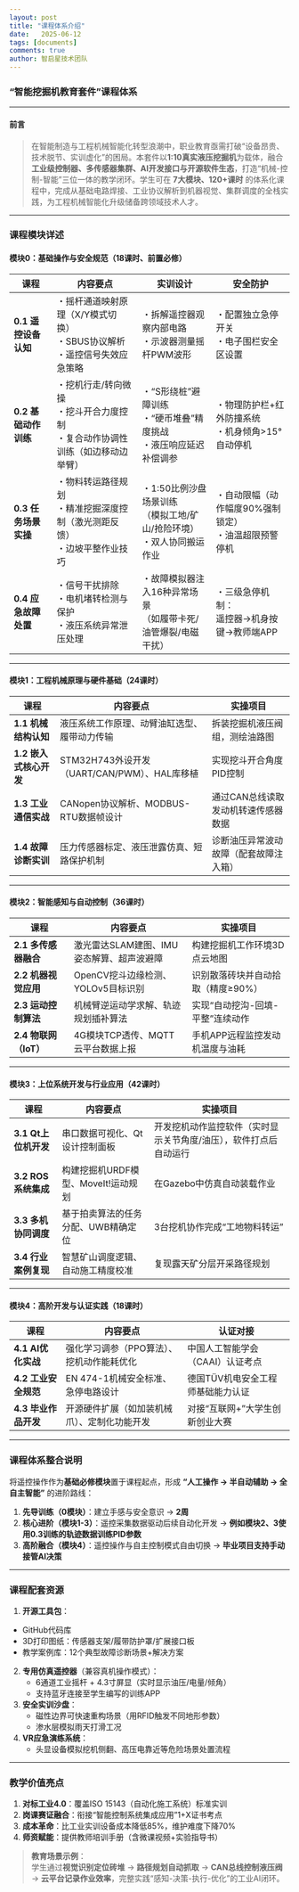 ```yaml
---
layout: post
title: "课程体系介绍"
date:   2025-06-12
tags: [documents]
comments: true
author: 智启星技术团队
---
```


### **“智能挖掘机教育套件”课程体系**  
---

#### **前言**  
> 在智能制造与工程机械智能化转型浪潮中，职业教育亟需打破“设备昂贵、技术脱节、实训虚化”的困局。本套件以**1:10真实液压挖掘机**为载体，融合 **工业级控制器、多传感器集群、AI开发接口与开源软件生态**，打造“机械-控制-智能”三位一体的教学闭环。学生可在 **7大模块、120+课时** 的体系化课程中，完成从基础电路焊接、工业协议解析到机器视觉、集群调度的全栈实践，为工程机械智能化升级储备跨领域技术人才。

---

### **课程模块详述**  
#### **模块0：基础操作与安全规范（18课时、前置必修）**  

| **课程** | **内容要点** | **实训设计** | **安全防护** |  
|----------|--------------|--------------|--------------|  
| **0.1 遥控设备认知** | ・摇杆通道映射原理（X/Y模式切换）<br>・SBUS协议解析<br>・遥控信号失效应急策略 | ・拆解遥控器观察内部电路<br>・示波器测量摇杆PWM波形 | ・配置独立急停开关<br>・电子围栏安全区设置 |  
| **0.2 基础动作训练** | ・挖机行走/转向微操<br>・挖斗开合力度控制<br>・复合动作协调性训练（如边移动边举臂） | ・“S形绕桩”避障训练<br>・“硬币堆叠”精度挑战<br>・液压响应延迟补偿调参 | ・物理防护栏+红外防撞系统<br>・机身倾角>15°自动停机 |  
| **0.3 任务场景实操** | ・物料转运路径规划<br>・精准挖掘深度控制（激光测距反馈）<br>・边坡平整作业技巧 | ・1:50比例沙盘场景训练<br>（模拟工地/矿山/抢险环境）<br>・双人协同搬运作业 | ・自动限幅（动作幅度90%强制锁定）<br>・油温超限预警停机 |  
| **0.4 应急故障处置** | ・信号干扰排除<br>・电机堵转检测与保护<br>・液压系统异常泄压处理 | ・故障模拟器注入16种异常场景<br>（如履带卡死/油管爆裂/电磁干扰） | ・三级急停机制：<br>遥控器→机身按键→教师端APP |  

---

#### **模块1：工程机械原理与硬件基础（24课时）**  

| **课程** | **内容要点** | **实操项目** |  
|----------|--------------|--------------|
| **1.1 机械结构认知** | 液压系统工作原理、动臂油缸选型、履带动力传输 | 拆装挖掘机液压阀组，测绘油路图 |  
| **1.2 嵌入式核心开发** | STM32H743外设开发（UART/CAN/PWM）、HAL库移植 | 实现挖斗开合角度PID控制 |  
| **1.3 工业通信实战** | CANopen协议解析、MODBUS-RTU数据帧设计 | 通过CAN总线读取发动机转速传感器数据 |  
| **1.4 故障诊断实训** | 压力传感器标定、液压泄露仿真、短路保护机制 | 诊断油压异常波动故障（配套故障注入箱） |  

---

#### **模块2：智能感知与自动控制（36课时）**  

| **课程** | **内容要点** | **实操项目** |  
|----------|--------------|--------------|
| **2.1 多传感器融合** | 激光雷达SLAM建图、IMU姿态解算、超声波避障 | 构建挖掘机工作环境3D点云地图 |  
| **2.2 机器视觉应用** | OpenCV挖斗边缘检测、YOLOv5目标识别 | 识别散落砖块并自动拾取（精度≥90%） |  
| **2.3 运动控制算法** | 机械臂逆运动学求解、轨迹规划插补算法 | 实现“自动挖沟-回填-平整”连续动作 |  
| **2.4 物联网（IoT）** | 4G模块TCP透传、MQTT云平台数据上报 | 手机APP远程监控发动机温度与油耗 |  

---

#### **模块3：上位系统开发与行业应用（42课时）**  

| **课程** | **内容要点** | **实操项目** |  
|----------|--------------|--------------|
| **3.1 Qt上位机开发** | 串口数据可视化、Qt设计控制面板 | 开发挖机动作监控软件（实时显示关节角度/油压），软件打点后自动运行 |  
| **3.2 ROS系统集成** | 构建挖掘机URDF模型、MoveIt!运动规划 | 在Gazebo中仿真自动装载作业 |  
| **3.3 多机协同调度** | 基于拍卖算法的任务分配、UWB精确定位 | 3台挖机协作完成“工地物料转运” |  
| **3.4 行业案例复现** | 智慧矿山调度逻辑、自动施工精度校准 | 复现露天矿分层开采路径规划 |  

---

#### **模块4：高阶开发与认证实践（18课时）**  

| **课程** | **内容要点** | **认证对接** |  
|----------|--------------|--------------|
| **4.1 AI优化实战** | 强化学习调参（PPO算法）、挖机动作能耗优化 | 中国人工智能学会（CAAI）认证考点 |  
| **4.2 工业安全规范** | EN 474-1机械安全标准、急停电路设计 | 德国TÜV机电安全工程师基础能力认证 |  
| **4.3 毕业作品开发** | 开源硬件扩展（如加装机械爪）、定制化功能开发 | 对接“互联网+”大学生创新创业大赛 |  

---

### **课程体系整合说明**  
将遥控操作作为**基础必修模块**置于课程起点，形成 **“人工操作 → 半自动辅助 → 全自主智能”** 的进阶路线：  
1. **先导训练（0模块）**：建立手感与安全意识 → **2周**  
2. **核心进阶（模块1-3）**：遥控采集数据驱动后续自动化开发 → **例如模块2、3使用0.3训练的轨迹数据训练PID参数**  
3. **高阶融合（模块4）**：遥控操作与自主控制模式自由切换 → **毕业项目支持手动接管AI决策**  

---

### **课程配套资源**  

1. **开源工具包**：  
  - GitHub代码库 
  - 3D打印图纸：传感器支架/履带防护罩/扩展接口板  
  - 教学案例库：12个典型故障诊断场景+解决方案  
2. **专用仿真遥控器**（兼容真机操作模式）：  
   - 6通道工业摇杆 + 4.3寸屏显（实时显示油压/电量/倾角）  
   - 支持蓝牙连接至学生编写的训练APP  
3. **安全实训沙盘**：  
   - 磁性边界可快速重构场景（用RFID触发不同地形参数）  
   - 渗水层模拟雨天打滑工况  
4. **VR应急演练系统**：  
   - 头显设备模拟挖机侧翻、高压电靠近等危险场景处置流程  

---

### **教学价值亮点**  
1. **对标工业4.0**：覆盖ISO 15143（自动化施工系统）标准实训  
2. **岗课赛证融合**：衔接“智能控制系统集成应用”1+X证书考点  
3. **成本革命**：比工业实训设备成本降低85%，维护难度下降70%  
4. **师资赋能**：提供教师培训手册（含微课视频+实验指导书）  

> **教育场景示例**：  
> 学生通过**视觉识别定位砖堆** → **路径规划自动抓取** → **CAN总线控制液压阀** → **云平台记录作业效率**，完整实践“感知-决策-执行-优化”的工业AI闭环。  
